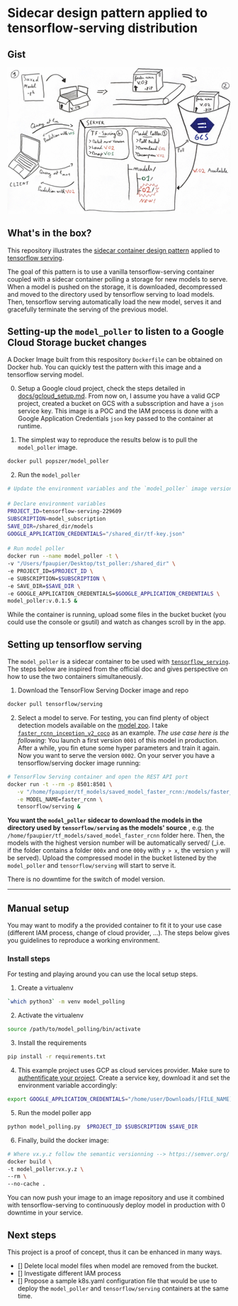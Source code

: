 # Sidecar design pattern applied to tensorflow-serving distribution

## Gist 
![Model overview](assets/overview.png)

## What's in the box?

This repository illustrates the [sidecar container design pattern](https://docs.microsoft.com/en-us/azure/architecture/patterns/sidecar) applied to [tensorflow serving](https://www.tensorflow.org/serving/).

The goal of this pattern is to use a vanilla tensorflow-serving container coupled with a sidecar container polling a storage for new models to serve. When a model is pushed on the storage, it is downloaded, decompressed and moved to the directory used by tensorflow serving to load models. 
Then, tensorflow serving automatically load the new model, serves it and gracefully terminate the serving of the previous model.

## Setting-up the `model_poller` to listen to a Google Cloud Storage bucket changes

A Docker Image built from this respository `Dockerfile` can be obtained on Docker hub. You can quickly test the pattern with this image and a tensorflow serving model.

0. Setup a Google cloud project, check the steps detailed in [docs/gcloud_setup.md](docs/gcloud_setup.md).
From now on, I assume you have a valid GCP project, created a bucket on GCS with a subsscription and have a `json` service key. This image is a POC and the IAM process is done with a Google Application Credentials `json` key passed to the container at runtime. 

1. The simplest way to reproduce the results below is to pull the `model_poller` image.
```bash
docker pull popszer/model_poller
```

2. Run the `model_poller`
```bash
# Update the environment variables and the `model_poller` image version accordingly

# Declare environment variables
PROJECT_ID=tensorflow-serving-229609
SUBSCRIPTION=model_subscription
SAVE_DIR=/shared_dir/models
GOOGLE_APPLICATION_CREDENTIALS="/shared_dir/tf-key.json"

# Run model poller
docker run --name model_poller -t \
-v "/Users/fpaupier/Desktop/tst_poller:/shared_dir" \
-e PROJECT_ID=$PROJECT_ID \
-e SUBSCRIPTION=$SUBSCRIPTION \
-e SAVE_DIR=$SAVE_DIR \
-e GOOGLE_APPLICATION_CREDENTIALS=$GOOGLE_APPLICATION_CREDENTIALS \
model_poller:v.0.1.5 &
``` 

While the container is running, upload some files in the bucket
bucket (you could use the console or gsutil) and watch as changes scroll by
in the app.

## Setting up tensorflow serving

The `model_poller` is a sidecar container to be used with [`tensorflow_serving`](https://www.tensorflow.org/serving/). The steps below are inspired from the official doc and gives perspective on how to use the two containers simultaneously.

1. Download the TensorFlow Serving Docker image and repo
```bash
docker pull tensorflow/serving
```
2. Select a model to serve. For testing, you can find plenty of object detection models available on the [model zoo](https://github.com/tensorflow/models/blob/master/research/object_detection/g3doc/detection_model_zoo.md).
I take [`faster_rcnn_inception_v2_coco`](http://download.tensorflow.org/models/object_detection/faster_rcnn_inception_v2_coco_2018_01_28.tar.gz) as an example. _The use case here is the following_:
You launch a first version `0001` of this model in production. After a while, you fin etune some hyper parameters and train it again. Now you want to serve the version `0002`.
On your server you have a tensorflow/serving docker image running:

```bash
# TensorFlow Serving container and open the REST API port
docker run -t --rm -p 8501:8501 \
   -v "/home/fpaupier/tf_models/saved_model_faster_rcnn:/models/faster_rcnn" \
   -e MODEL_NAME=faster_rcnn \
   tensorflow/serving &
```

**You want the `model_poller` sidecar to download the models in the directory used by `tensorflow/serving` as the models' source** , e.g. the `/home/fpaupier/tf_models/saved_model_faster_rcnn` folder here. Then, the models with the highest version number will be automatically served/ (_i.e. if the folder contains a folder `000x` and one `000y` with `y > x`, the version `y` will be served).
Upload the compressed model in the bucket listened by the `model_poller` and `tensorflow/serving` will start to serve it.

There is no downtime for the switch of model version.

------------

## Manual setup
You may want to modify a the provided container to fit it to your use case (different IAM process, change of cloud provider, ...). The steps below gives you guidelines to reproduce a working environment.

### Install steps
For testing and playing around you can use the local setup steps.
1. Create a virtualenv
```bash
`which python3` -m venv model_polling
```

2. Activate the virtualenv 
```bash
source /path/to/model_polling/bin/activate
```

3. Install the requirements
```bash
pip install -r requirements.txt
```

4. This example project uses GCP as cloud services provider.
Make sure to [authentificate your project](https://cloud.google.com/docs/authentication/getting-started).
Create a service key, download it and set the environment variable accordingly:
```bash
export GOOGLE_APPLICATION_CREDENTIALS="/home/user/Downloads/[FILE_NAME].json"
```

5. Run the model poller app
```bash
python model_polling.py  $PROJECT_ID $SUBSCRIPTION $SAVE_DIR
```

6. Finally, build the docker image:
```bash
# Where vx.y.z follow the semantic versionning --> https://semver.org/
docker build \
-t model_poller:vx.y.z \
--rm \
--no-cache .
```

You can now push your image to an image repository and use it combined with tensorflow-serving to continuously deploy model in production with 0 downtime in your service.

## Next steps
This project is a proof of concept, thus it can be enhanced in many ways.

- [] Delete local model files when model are removed from the bucket.
- [] Investigate different IAM process 
- [] Propose a sample k8s.yaml configuration file that would be use to deploy the `model_poller` and `tensorflow/serving` containers at the same time.